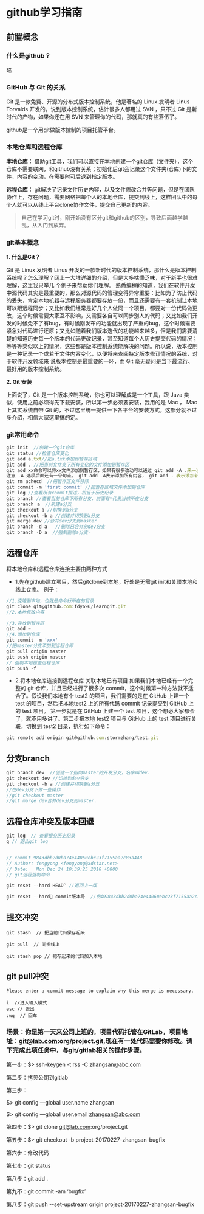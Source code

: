 # github学习指南

## 前置概念
### 什么是github？
略
### GitHub 与 Git 的关系

Git 是一款免费、开源的分布式版本控制系统，他是著名的 Linux 发明者 Linus Torvalds 开发的。说到版本控制系统，估计很多人都用过 SVN ，只不过 Git 是新时代的产物，如果你还在用 SVN 来管理你的代码，那就真的有些落伍了。

github是一个用git做版本控制的项目托管平台。

### 本地仓库和远程仓库
  **本地仓库：**
  借助git工具，我们可以直接在本地创建一个git仓库（文件夹），这个仓库不需要联网，和github没有关系；初始化后git会记录这个文件夹(仓库)下的文件，内容的变动，在需要时可后退到指定版本。

  **远程仓库：**
  git解决了记录文件历史内容，以及文件修改合并等问题，但是在团队协作上，存在问题，需要网络把每个人的本地仓库，提交到线上，这样团队中的每个人就可以从线上平台clone协作文件，提交自己更新的内容。

  >自己在学习git时，刚开始没有区分git和github的区别，导致后面越学越乱，从入门到放弃。


### git基本概念

**1. 什么是Git？**

Git 是 Linux 发明者 Linus 开发的一款新时代的版本控制系统，那什么是版本控制系统呢？怎么理解？网上一大堆详细的介绍，但是大多枯燥乏味，对于新手也很难理解，这里我只举几
个例子来帮助你们理解。
熟悉编程的知道，我们在软件开发中源代码其实是最重要的，那么对源代码的管理变得异常重要：比如为了防止代码的丢失，肯定本地机器与远程服务器都要存放一份，而且还需要有一套机制让本地可以跟远程同步；又比如我们经常是好几个人做同一个项目，都要对一份代码做更改，这个时候需要大家互不影响，又需要各自可以同步别人的代码；又比如我们开发的时候免不了有bug，有时候刚发布的功能就出现了严重的bug，这个时候需要紧急对代码进行还原；又比如随着我们版本迭代的功能越来越多，但是我们需要清楚的知道历史每一个版本的代码更改记录，甚至知道每个人历史提交代码的情况；等等等类似以上的情况，这些都是版本控制系统能解决的问题。所以说，版本控制是一种记录一个或若干文件内容变化，以便将来查阅特定版本修订情况的系统，对于软件开发领域来
说版本控制是最重要的一环，而 Git 毫无疑问是当下最流行、最好用的版本控制系统。

**2. Git 安装**

上面说了，Git 是一个版本控制系统，你也可以理解成是一个工具，跟 Java 类似，使用之前必须得先下载安装，所以第一步必须要安装，我用的是 Mac ， Mac 上其实系统自带 Git 的，不过这里统一提供一下各平台的安装方式，这部分就不过多介绍，相信大家这里搞的定。

### git常用命令

```js
git init  //创建一个git仓库
git status //检查仓库变化
git add a.txt//把a.txt添加到暂存区域
git add . //把当前文件夹下所有变化的文件添加到暂存区
git add xx命令可以将xx文件添加到暂存区，如果有很多改动可以通过 git add -A .来一次添加所有改变的文件。
注意 -A 选项后面还有一个句点。 git add -A表示添加所有内容， git add . 表示添加新文件和编辑过的文件不包括删除的文件; git add -u 表示添加编辑或者删除的文件，不包括新添加的文件。
git rm achecd  //把暂存区文件移除
git commit -m 'first commit' //把暂存区域文件添加到仓库
git log //查看所有commit描述，相当于历史纪录
git branch //查看当前仓库下所有分支，前面有*代表当前所在分支
git branch ａ　//新建a分支
git checkout a //切换到a分支
git checkout -b a //创建并切换到a分支
git merge dev //合并dev分支到master
git branch -d a   //删除已合并的dev分支
git branch -D a  //强制删除a分支·

```


## 远程仓库
将本地仓库和远程仓库连接主要由两种方式

- 1.先在github建立项目，然后gitclone到本地，好处是无需git init和关联本地和线上仓库。
例子：
```js
//1.克隆到本地，也就是命令行所在的目录
git clone git@github.com:fdy696/learngit.git
//2.本地修改内容

//3.存放到暂存区
git add ~
//4.添加到仓库
git commit -m 'xxx'
//把master分支添加到远程仓库
git pull origin master
git push origin master
// 强制本地覆盖远程仓库
git push -f


```
- 2.将本地仓库连接到远程仓库
关联本地已有项目 如果我们本地已经有一个完整的 git 仓库，并且已经进行了很多次 commit，这个时候第一种方法就不适合了。假设我们本地有个 test2 的项目，我们需要的是在 GitHub 上建一个 test 的项目，然后把本地test2 上的所有代码 commit 记录提交到 GitHub 上的 test 项目。
第一步就是在 GitHub 上建一个 test 项目，这个想必大家都会了，就不用多讲了。第二步把本地 test2 项目与 GitHub 上的 test 项目进行关联，切换到 test2 目录，执行如下命令：
```js
git remote add origin git@github.com:stormzhang/test.git
```
## 分支branch
```js
git branch dev  //创建一个指向master的开发分支，名字叫dev.
git checkout dev //切换到dev分支
git checkout -b a //创建并切换到a分支
//在dev分支下做一些操作
//git checkout master
//git marge dev合并dev分支到master.

```
## 远程仓库冲突及版本回退
```js
git log  // 查看提交历史纪录
q // 退出git log


// commit 9843dbb2d0ba74e44060ebc23f7155aa2c83a448
// Author: fengyong <fengyong@xdstar.net>
// Date:   Mon Dec 24 10:39:25 2018 +0800
// git远程强制命令

git reset --hard HEAD^ //返回上一版

git reset --hard commit版本号  //例如9843dbb2d0ba74e44060ebc23f7155aa2c83a448


```
## 提交冲突
```
git stash  // 把当前代码保存起来

git pull  // 同步线上

git stash pop // 把存起来的代码加入本地

```
## git pull冲突
```
Please enter a commit message to explain why this merge is necessary.

i  //进入输入模式
esc // 退出
:wq  // 回车

```


### 场景：你是第一天来公司上班的，项目代码托管在GitLab，项目地址：git@lab.com:org/project.git,现在有一处代码需要你修改。请下完成此项任务中，与git/gitlab相关的操作步骤。

第一步：$> ssh-keygen -t rss -C zhangsan@abc.com

第二步：拷贝公钥到gitlab

第三步：

$> git config —global user.name zhangsan

$> git config —global user.email zhangsan@abc.com

第四步：$> git clone git@lab.com:org/project.git

第五步：$> git checkout -b project-20170227-zhangsan-bugfix

第六步：修改代码

第七步：git status

第八步：git add .

第九不：git commit -am ‘bugfix’

第八步：git push --set-upstream origin project-20170227-zhangsan-bugfix
